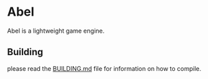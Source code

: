# Abel

Abel is a lightweight game engine.

## Building

please read the [BUILDING.md](BUILDING.md) file for information on how to compile.
